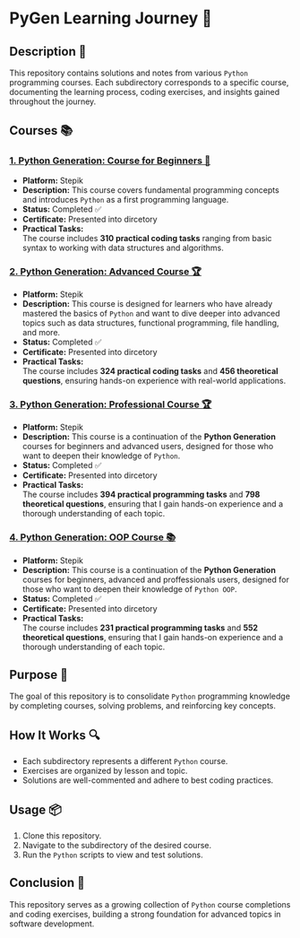 # PyGen Learning Journey 🚀

## Description 📝

This repository contains solutions and notes from various `Python` programming courses.
Each subdirectory corresponds to a specific course, documenting the learning process, coding exercises, and insights gained throughout the journey.

## Courses 📚

### [1. Python Generation: Course for Beginners 🐍](https://github.com/malikinss/PyGen/tree/main/PyGen%20for%20Beginners)

-   **Platform:** Stepik
-   **Description:** This course covers fundamental programming concepts and introduces `Python` as a first programming language.
-   **Status:** Completed ✅
-   **Certificate:** Presented into dircetory
-   **Practical Tasks:**  
    The course includes **310 practical coding tasks** ranging from basic syntax to working with data structures and algorithms.

### [2. Python Generation: Advanced Course 🏆](https://github.com/malikinss/PyGen/tree/main/PyGen%20for%20Advanced)

-   **Platform:** Stepik
-   **Description:** This course is designed for learners who have already mastered the basics of `Python` and want to dive deeper into advanced topics such as data structures, functional programming, file handling, and more.
-   **Status:** Completed ✅
-   **Certificate:** Presented into dircetory
-   **Practical Tasks:**  
    The course includes **324 practical coding tasks** and **456 theoretical questions**, ensuring hands-on experience with real-world applications.

### [3. Python Generation: Professional Course 🏆](https://github.com/malikinss/PyGen/tree/main/PyGen%20for%20Professionals)

-   **Platform:** Stepik
-   **Description:** This course is a continuation of the **Python Generation** courses for beginners and advanced users, designed for those who want to deepen their knowledge of `Python`.
-   **Status:** Completed ✅
-   **Certificate:** Presented into dircetory
-   **Practical Tasks:**  
    The course includes **394 practical programming tasks** and **798 theoretical questions**, ensuring that I gain hands-on experience and a thorough understanding of each topic.

### [4. Python Generation: OOP Course 📚](https://github.com/malikinss/PyGen/tree/main/PyGen%20OOP)

-   **Platform:** Stepik
-   **Description:** This course is a continuation of the **Python Generation** courses for beginners, advanced and proffessionals users, designed for those who want to deepen their knowledge of `Python OOP`.
-   **Status:** Completed ✅
-   **Certificate:** Presented into dircetory
-   **Practical Tasks:**  
    The course includes **231 practical programming tasks** and **552 theoretical questions**, ensuring that I gain hands-on experience and a thorough understanding of each topic.

## Purpose 🎯

The goal of this repository is to consolidate `Python` programming knowledge by completing courses, solving problems, and reinforcing key concepts.

## How It Works 🔍

-   Each subdirectory represents a different `Python` course.
-   Exercises are organized by lesson and topic.
-   Solutions are well-commented and adhere to best coding practices.

## Usage 📦

1. Clone this repository.
2. Navigate to the subdirectory of the desired course.
3. Run the `Python` scripts to view and test solutions.

## Conclusion 🚀

This repository serves as a growing collection of `Python` course completions and coding exercises, building a strong foundation for advanced topics in software development.

